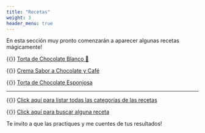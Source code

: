 ```yaml
---
title: "Recetas"
weight: 3
header_menu: true
---
```


En esta sección muy pronto comenzarán a aparecer algunas recetas mágicamente!

{{<icon class="fa fa-hand-o-right">}}&nbsp;[Torta de Chocolate Blanco 🎉](recipes/torta_chocolate_blanco)

{{<icon class="fa fa-hand-o-right">}}&nbsp;[Crema Sabor a Chocolate y Café](recipes/crema_mocha)

{{<icon class="fa fa-hand-o-right">}}&nbsp;[Torta de Chocolate Esponjosa](recipes/torta_chocolate_esponjosa)


__________________________________________
{{<icon class="fa fa-hand-o-right">}}&nbsp;[Click aquí para listar todas las categorías de las recetas](categories)

{{<icon class="fa fa-hand-o-right">}}&nbsp;[Click aquí para buscar alguna receta](search/)


Te invito a que las practiques y me cuentes de tus resultados!






